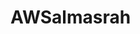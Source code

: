 # AWSalmasrah

<p align="center">
    <img src="https://github.com/MoAmrYehia/AWSalmasrah/blob/main/src/logo.png" style="width:400px;height:400px;>
</p>
